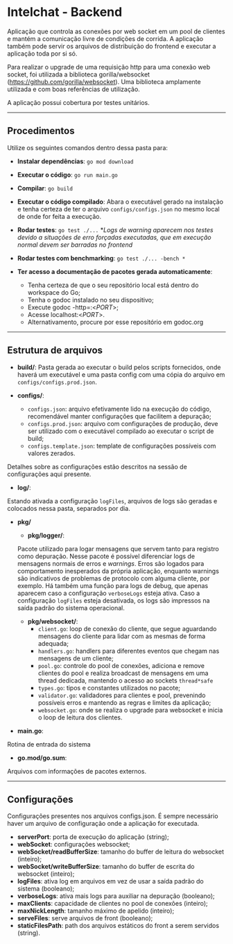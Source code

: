 # Intelchat - Backend

Aplicação que controla as conexões por web socket em um pool de clientes e mantém a comunicação livre de condições de corrida. A aplicação também pode servir os arquivos de distribuição do frontend e executar a aplicação toda por si só.

Para realizar o upgrade de uma requisição http para uma conexão web socket, foi utilizada a biblioteca gorilla/websocket (https://github.com/gorilla/websocket). Uma biblioteca amplamente utilizada e com boas referências de utilização.

A aplicação possui cobertura por testes unitários.

----

## Procedimentos

Utilize os seguintes comandos dentro dessa pasta para:

* **Instalar dependências**: `go mod download`

* **Executar o código**: `go run main.go`

* **Compilar**: `go build`

* **Executar o código compilado**: Abara o executável gerado na instalação e tenha certeza de ter o arquivo `configs/configs.json` no mesmo local de onde for feita a execução.

* **Rodar testes**: `go test ./...`
**Logs de warning aparecem nos testes devido a situações de erro forçadas executadas, que em execução normal devem ser barradas no frontend*

* **Rodar testes com benchmarking**: `go test ./... -bench *`

* **Ter acesso a documentação de pacotes gerada automaticamente**:
  * Tenha certeza de que o seu repositório local está dentro do workspace do Go;
  * Tenha o godoc instalado no seu dispositivo;
  * Execute godoc -http=:<_PORT_>;
  * Acesse localhost:<_PORT_>.
  * Alternativamento, procure por esse repositório em godoc.org

----

## Estrutura de arquivos

* **build/**:
Pasta gerada ao executar o build pelos scripts fornecidos, onde haverá um executável e uma pasta config com uma cópia do arquivo em `configs/configs.prod.json`.

* **configs/**:
  * `configs.json`: arquivo efetivamente lido na execução do código, recomendável manter configurações que facilitem a depuração;
  * `configs.prod.json`: arquivo com configurações de produção, deve ser utilizado com o executável compilado ao executar o script de build;
  * `configs.template.json`: template de configurações possíveis com valores zerados.

Detalhes sobre as configurações estão descritos na sessão de configurações aqui presente.

* **log/**:

Estando ativada a configuração `logFiles`, arquivos de logs são geradas e colocados nessa pasta, separados por dia.

* **pkg/**
  * **pkg/logger/**:

  Pacote utilizado para logar mensagens que servem tanto para registro como depuração. Nesse pacote é possível diferenciar logs de mensagens normais de erros e *warnings*. Erros são logados para comportamento inesperados da própria aplicação, enquanto warnings são indicativos de problemas de protocolo com alguma cliente, por exemplo. Há também uma função para logs de debug, que apenas aparecem caso a configuração `verboseLogs` esteja ativa. Caso a configuração `logFiles` esteja desativada, os logs são impressos na saída padrão do sistema operacional.

  * **pkg/websocket/**:
      * `client.go`: loop de conexão do cliente, que segue aguardando mensagens do cliente para lidar com as mesmas de forma adequada;
      * `handlers.go`: handlers para diferentes eventos que chegam nas mensagens de um cliente;
      * `pool.go`: controle do pool de conexões, adiciona e remove clientes do pool e realiza broadcast de mensagens em uma thread dedicada, mantendo o acesso ao sockets `thread*safe`
      * `types.go`: tipos e constantes utilizados no pacote;
      * `validator.go`: validadores para clientes e pool, prevenindo possíveis erros e mantendo as regras e limites da aplicação;
      * `websocket.go`: onde se realiza o upgrade para websocket e inicia o loop de leitura dos clientes.

* **main.go**:

Rotina de entrada do sistema

* **go.mod/go.sum**:

Arquivos com informações de pacotes externos.

----

## Configurações

Configurações presentes nos arquivos configs.json. É sempre necessário haver um arquivo de configuração onde a aplicação for executada.

* **serverPort**: porta de execução do aplicação (string);
* **webSocket**: configurações websocket;
* **webSocket/readBufferSize**: tamanho do buffer de leitura do websocket (inteiro);
* **webSocket/writeBufferSize**: tamanho do buffer de escrita do websocket (inteiro);
* **logFiles**: ativa log em arquivos em vez de usar a saída padrão do sistema (booleano);
* **verboseLogs**: ativa mais logs para auxiliar na depuração (booleano);
* **maxClients**: capacidade de clientes no pool de conexões (inteiro);
* **maxNickLength**: tamanho máximo de apelido (inteiro);
* **serveFiles**: serve arquivos de front (booleano);
* **staticFilesPath**: path dos arquivos estáticos do front a serem servidos (string).